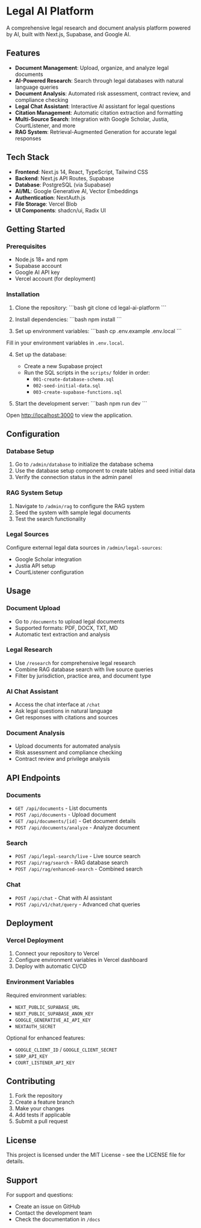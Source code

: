 # Legal AI Platform

A comprehensive legal research and document analysis platform powered by AI, built with Next.js, Supabase, and Google AI.

## Features

- **Document Management**: Upload, organize, and analyze legal documents
- **AI-Powered Research**: Search through legal databases with natural language queries
- **Document Analysis**: Automated risk assessment, contract review, and compliance checking
- **Legal Chat Assistant**: Interactive AI assistant for legal questions
- **Citation Management**: Automatic citation extraction and formatting
- **Multi-Source Search**: Integration with Google Scholar, Justia, CourtListener, and more
- **RAG System**: Retrieval-Augmented Generation for accurate legal responses

## Tech Stack

- **Frontend**: Next.js 14, React, TypeScript, Tailwind CSS
- **Backend**: Next.js API Routes, Supabase
- **Database**: PostgreSQL (via Supabase)
- **AI/ML**: Google Generative AI, Vector Embeddings
- **Authentication**: NextAuth.js
- **File Storage**: Vercel Blob
- **UI Components**: shadcn/ui, Radix UI

## Getting Started

### Prerequisites

- Node.js 18+ and npm
- Supabase account
- Google AI API key
- Vercel account (for deployment)

### Installation

1. Clone the repository:
\`\`\`bash
git clone <repository-url>
cd legal-ai-platform
\`\`\`

2. Install dependencies:
\`\`\`bash
npm install
\`\`\`

3. Set up environment variables:
\`\`\`bash
cp .env.example .env.local
\`\`\`

Fill in your environment variables in `.env.local`.

4. Set up the database:
   - Create a new Supabase project
   - Run the SQL scripts in the `scripts/` folder in order:
     - `001-create-database-schema.sql`
     - `002-seed-initial-data.sql`
     - `003-create-supabase-functions.sql`

5. Start the development server:
\`\`\`bash
npm run dev
\`\`\`

Open [http://localhost:3000](http://localhost:3000) to view the application.

## Configuration

### Database Setup

1. Go to `/admin/database` to initialize the database schema
2. Use the database setup component to create tables and seed initial data
3. Verify the connection status in the admin panel

### RAG System Setup

1. Navigate to `/admin/rag` to configure the RAG system
2. Seed the system with sample legal documents
3. Test the search functionality

### Legal Sources

Configure external legal data sources in `/admin/legal-sources`:
- Google Scholar integration
- Justia API setup
- CourtListener configuration

## Usage

### Document Upload
- Go to `/documents` to upload legal documents
- Supported formats: PDF, DOCX, TXT, MD
- Automatic text extraction and analysis

### Legal Research
- Use `/research` for comprehensive legal research
- Combine RAG database search with live source queries
- Filter by jurisdiction, practice area, and document type

### AI Chat Assistant
- Access the chat interface at `/chat`
- Ask legal questions in natural language
- Get responses with citations and sources

### Document Analysis
- Upload documents for automated analysis
- Risk assessment and compliance checking
- Contract review and privilege analysis

## API Endpoints

### Documents
- `GET /api/documents` - List documents
- `POST /api/documents` - Upload document
- `GET /api/documents/[id]` - Get document details
- `POST /api/documents/analyze` - Analyze document

### Search
- `POST /api/legal-search/live` - Live source search
- `POST /api/rag/search` - RAG database search
- `POST /api/rag/enhanced-search` - Combined search

### Chat
- `POST /api/chat` - Chat with AI assistant
- `POST /api/v1/chat/query` - Advanced chat queries

## Deployment

### Vercel Deployment

1. Connect your repository to Vercel
2. Configure environment variables in Vercel dashboard
3. Deploy with automatic CI/CD

### Environment Variables

Required environment variables:
- `NEXT_PUBLIC_SUPABASE_URL`
- `NEXT_PUBLIC_SUPABASE_ANON_KEY`
- `GOOGLE_GENERATIVE_AI_API_KEY`
- `NEXTAUTH_SECRET`

Optional for enhanced features:
- `GOOGLE_CLIENT_ID` / `GOOGLE_CLIENT_SECRET`
- `SERP_API_KEY`
- `COURT_LISTENER_API_KEY`

## Contributing

1. Fork the repository
2. Create a feature branch
3. Make your changes
4. Add tests if applicable
5. Submit a pull request

## License

This project is licensed under the MIT License - see the LICENSE file for details.

## Support

For support and questions:
- Create an issue on GitHub
- Contact the development team
- Check the documentation in `/docs`
